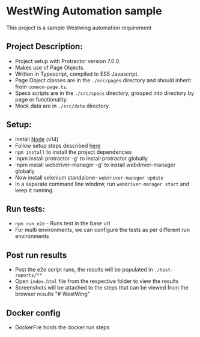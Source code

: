 # WestWing Automation sample
This project is a sample Westwing automation requirement

## Project Description:
* Project setup with Protractor version 7.0.0.
* Makes use of Page Objects.
* Written in Typescript, compiled to ES5 Javascript.
* Page Object classes are in the `./src/pages` directory and should inherit from `common-page.ts`.
* Specs scripts are in the `./src/specs` directory, grouped into directory by page or functionality.
* Mock data are in `./src/data` directory.

## Setup:
* Install [Node](http://nodejs.org) (v14)
* Follow setup steps described [here](http://www.protractortest.org/#/tutorial#setup)
* `npm install` to install the project dependencies
* 'npm install protractor -g' to install protractor globally
* 'npm install webdriver-manager -g' to install webdriver-manager globally
* Now install selenium standalone- `webdriver-manager update`
* In a separate command line window, run `webdriver-manager start` and keep it running.

## Run tests:
* `npm run e2e` - Runs test in the base url
* For multi environments, we can configure the tests as per different run environments

## Post run results
* Post the e2e script runs, the results will be populated in `./test-reports/**`
* Open `index.html` file from the respective folder to view the results
* Screenshots will be attached to the steps that can be viewed from the browser results
"# WestWing" 

## Docker config
* DockerFile holds the docker run steps
